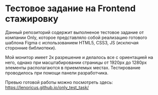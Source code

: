 # Тестовое задание на Frontend стажировку
Данный репозиторий содержит выполненое тестовое задание от компании Only, которое представляло собой реализацию готового шаблона Figma с использованием HTML5, CSS3, JS (исключая сторонние библиотеки).

Мой монитор имеет 2к разрешение и делалось все с ориентацией на него, однако при масштабировании страницы от 1920px до 1280px элементы располагаются в приемлемых местах. Тестирование проводилось при помощи панели разработчика.

Превью готовой работы можно посмотреть здесь: https://lenoricus.github.io/only_test_task/
